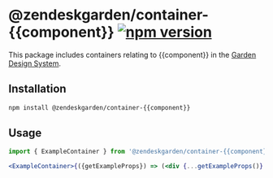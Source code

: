 # @zendeskgarden/container-{{component}} [![npm version](https://img.shields.io/npm/v/@zendeskgarden/container-{{component}}.svg?style=flat-square)](https://www.npmjs.com/package/@zendeskgarden/container-{{component}})

This package includes containers relating to {{component}} in the
[Garden Design System](https://zendeskgarden.github.io/).

## Installation

```sh
npm install @zendeskgarden/container-{{component}}
```

## Usage

```jsx static
import { ExampleContainer } from '@zendeskgarden/container-{{component}}';

<ExampleContainer>{({getExampleProps}) => (<div {...getExampleProps()} />)}</ExampleContainer>;
```

<!--
  TODO:

  * [ ] Add {{component}} to root README table.
  * [ ] Add {{component}} to demo `index.html`.
  * [ ] Add {{component}} to `styleguide.base.config.js` webpack globals.
  * [ ] Delete this comment block.
-->
